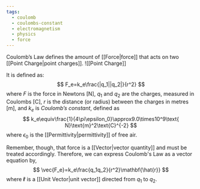 ```yaml
---
tags:
  - coulomb
  - coulombs-constant
  - electromagnetism
  - physics
  - force
---
```

Coulomb’s Law defines the amount of [[Force|force]] that acts on two [[Point Charge|point charges]]. 
![[Point Charge]]

It is defined as:
$$ F_e=k_e\frac{|q_1||q_2|}{r^2} $$
where $F$ is the force in Newtons \[N], $q_1$ and $q_2$ are the charges, measured in Coulombs \[C], $r$ is the distance (or radius) between the charges in metres \[m], and $k_e$ is _Coulomb’s constant_, defined as
$$ k_e\equiv\frac{1}{4\pi\epsilon_0}\approx9.0\times10^9\text{ N}\text{m}^2\text{C}^{-2} $$
where $\epsilon_0$ is the [[Permittivity|permittivity]] of free air.

Remember, though, that force is a [[Vector|vector quantity]] and must be treated accordingly. Therefore, we can express Coulomb's Law as a vector equation by,
$$
	\vec{F_e}=k_e\frac{q_1q_2}{r^2}\mathbf{\hat{r}}
$$
where $\mathbf{\hat{r}}$ is a [[Unit Vector|unit vector]] directed from $q_1$ to $q_2$. 
